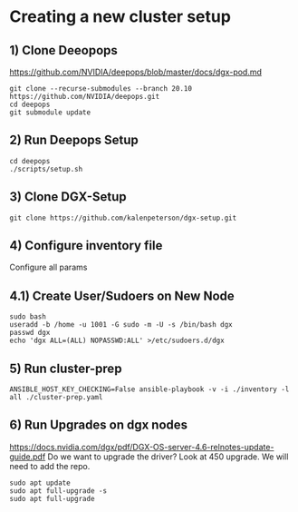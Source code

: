 # Creating a new cluster setup

## 1) Clone Deeopops
https://github.com/NVIDIA/deepops/blob/master/docs/dgx-pod.md
```
git clone --recurse-submodules --branch 20.10 https://github.com/NVIDIA/deepops.git
cd deepops
git submodule update
```

## 2) Run Deepops Setup
```
cd deepops
./scripts/setup.sh
```

## 3) Clone DGX-Setup
```
git clone https://github.com/kalenpeterson/dgx-setup.git
```


## 4) Configure inventory file
Configure all params

## 4.1) Create User/Sudoers on New Node
```
sudo bash
useradd -b /home -u 1001 -G sudo -m -U -s /bin/bash dgx
passwd dgx
echo 'dgx ALL=(ALL) NOPASSWD:ALL' >/etc/sudoers.d/dgx
```
## 5) Run cluster-prep
```
ANSIBLE_HOST_KEY_CHECKING=False ansible-playbook -v -i ./inventory -l all ./cluster-prep.yaml
```

## 6) Run Upgrades on dgx nodes
https://docs.nvidia.com/dgx/pdf/DGX-OS-server-4.6-relnotes-update-guide.pdf
Do we want to upgrade the driver? Look at 450 upgrade. We will need to add the repo.
```
sudo apt update
sudo apt full-upgrade -s
sudo apt full-upgrade
```